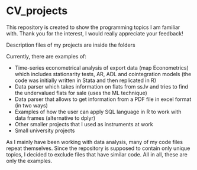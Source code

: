 # CV_projects
This repository is created to show the programming topics I am familiar with. Thank you for the interest, I would really appreciate your feedback!

Description files of my projects are inside the folders

Currently, there are examples of:
* Time-series econometrical analysis of export data (map Econometrics) which includes stationarity tests, AR, ADL and cointegration models (the code was initially written in Stata and then replicated in R)
* Data parser which takes information on flats from ss.lv and tries to find the undervalued flats for sale (uses the ML technique)
* Data parser that allows to get information from a PDF file in excel format (in two ways)
* Examples of how the user can apply SQL language in R to work with data frames (alternative to dplyr)
* Other smaller projects that I used as instruments at work
* Small university projects

As I mainly have been working with data analysis, many of my code files repeat themselves. Since the repository is supposed to contain only unique topics, I decided to exclude files that have similar code. All in all, these are only the examples.
